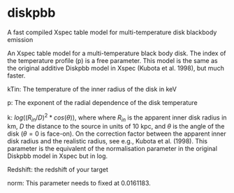 # diskpbb
A fast compiled Xspec table model for multi-temperature disk blackbody emission

An Xspec table model for a multi-temperature black body disk. The index of the temperature profile (p) is a free parameter. This model is the same as the original additive Diskpbb model in Xspec (Kubota et al. 1998), but much faster.

kTin: The temperature of the inner radius of the disk in keV

p: The exponent of the radial dependence of the disk temperature

k: $log((R_{in}/D)^{2}*cos(\theta))$, where where $R_{in}$ is the apparent inner disk radius in km, $D$ the distance to the source in units of 10 kpc, and $\theta$ is the angle of the disk ($\theta = 0$ is face-on). On the correction factor between the apparent inner disk radius and the realistic radius, see e.g., Kubota et al. (1998). This parameter is the equivalent of the normalisation parameter in the original Diskpbb model in Xspec but in log.

Redshift: the redshift of your target

norm: This parameter needs to fixed at 0.0161183.
